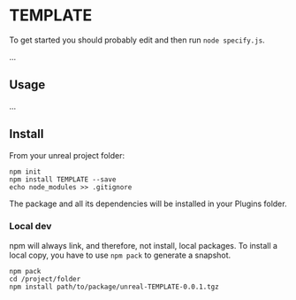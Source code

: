 # TEMPLATE

To get started you should probably edit and then run `node specify.js`.

...

## Usage

...

## Install

From your unreal project folder:

    npm init
    npm install TEMPLATE --save
    echo node_modules >> .gitignore

The package and all its dependencies will be installed in your Plugins folder.

### Local dev

npm will always link, and therefore, not install, local packages. To install a local copy,
you have to use `npm pack` to generate a snapshot.

    npm pack
    cd /project/folder
    npm install path/to/package/unreal-TEMPLATE-0.0.1.tgz
